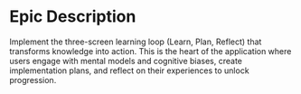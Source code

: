 # Epic Description
Implement the three-screen learning loop (Learn, Plan, Reflect) that transforms knowledge into action. This is the heart of the application where users engage with mental models and cognitive biases, create implementation plans, and reflect on their experiences to unlock progression.
